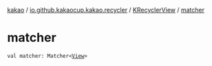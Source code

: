 [kakao](../../index.md) / [io.github.kakaocup.kakao.recycler](../index.md) / [KRecyclerView](index.md) / [matcher](./matcher.md)

# matcher

`val matcher: Matcher<`[`View`](https://developer.android.com/reference/android/view/View.html)`>`